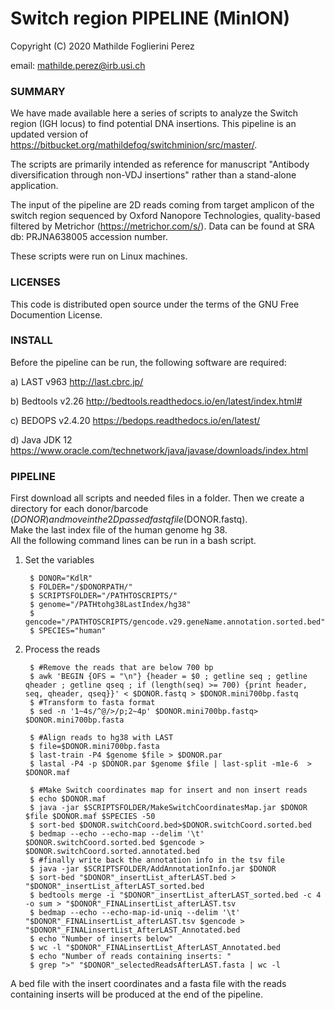 # Switch region PIPELINE (MinION) #

Copyright (C) 2020  Mathilde Foglierini Perez

email: mathilde.perez@irb.usi.ch

### SUMMARY ###

We have made available here a series of scripts to analyze the Switch region (IGH locus) to find potential DNA insertions. 
This pipeline is an updated version of https://bitbucket.org/mathildefog/switchminion/src/master/.

The scripts are primarily intended as reference for manuscript "Antibody diversification through non-VDJ insertions" rather than a stand-alone application.

The input of the pipeline are 2D reads coming from target amplicon of the switch region sequenced by Oxford Nanopore Technologies, quality-based filtered by Metrichor (https://metrichor.com/s/). Data can be found at SRA db: PRJNA638005 accession number.

These scripts were run on Linux machines.


### LICENSES ###

This code is distributed open source under the terms of the GNU Free Documention License.


### INSTALL ###

Before the pipeline can be run, the following software are required:

a) LAST v963 http://last.cbrc.jp/

b) Bedtools v2.26 http://bedtools.readthedocs.io/en/latest/index.html#

c) BEDOPS v2.4.20 https://bedops.readthedocs.io/en/latest/

d) Java JDK 12 https://www.oracle.com/technetwork/java/javase/downloads/index.html


### PIPELINE ###

First download all scripts and needed files in a folder.
Then we create a directory for each donor/barcode ($DONOR) and move in the 2D passed fastq file ($DONOR.fastq).  
Make the last index file of the human genome hg 38.  
All the following command lines can be run in a bash script.  
  
  
1. Set the variables

		$ DONOR="KdlR"
        $ FOLDER="/$DONORPATH/" 
        $ SCRIPTSFOLDER="/PATHTOSCRIPTS/"
        $ genome="/PATHtohg38LastIndex/hg38"
        $ gencode="/PATHTOSCRIPTS/gencode.v29.geneName.annotation.sorted.bed"
        $ SPECIES="human"	

  
2. Process the reads
  

        $ #Remove the reads that are below 700 bp
        $ awk 'BEGIN {OFS = "\n"} {header = $0 ; getline seq ; getline qheader ; getline qseq ; if (length(seq) >= 700) {print header, seq, qheader, qseq}}' < $DONOR.fastq > $DONOR.mini700bp.fastq       
		$ #Transform to fasta format
        $ sed -n '1~4s/^@/>/p;2~4p' $DONOR.mini700bp.fastq> $DONOR.mini700bp.fasta

        $ #Align reads to hg38 with LAST
        $ file=$DONOR.mini700bp.fasta
        $ last-train -P4 $genome $file > $DONOR.par
        $ lastal -P4 -p $DONOR.par $genome $file | last-split -m1e-6  > $DONOR.maf
        
        $ #Make Switch coordinates map for insert and non insert reads
        $ echo $DONOR.maf
        $ java -jar $SCRIPTSFOLDER/MakeSwitchCoordinatesMap.jar $DONOR $file $DONOR.maf $SPECIES -50
        $ sort-bed $DONOR.switchCoord.bed>$DONOR.switchCoord.sorted.bed
        $ bedmap --echo --echo-map --delim '\t' $DONOR.switchCoord.sorted.bed $gencode > $DONOR.switchCoord.sorted.annotated.bed
        $ #finally write back the annotation info in the tsv file
        $ java -jar $SCRIPTSFOLDER/AddAnnotationInfo.jar $DONOR
        $ sort-bed "$DONOR"_insertList_afterLAST.bed > "$DONOR"_insertList_afterLAST_sorted.bed
        $ bedtools merge -i "$DONOR"_insertList_afterLAST_sorted.bed -c 4 -o sum > "$DONOR"_FINALinsertList_afterLAST.tsv
        $ bedmap --echo --echo-map-id-uniq --delim '\t' "$DONOR"_FINALinsertList_afterLAST.tsv $gencode > "$DONOR"_FINALinsertList_AfterLAST_Annotated.bed
        $ echo "Number of inserts below"
        $ wc -l "$DONOR"_FINALinsertList_AfterLAST_Annotated.bed
        $ echo "Number of reads containing inserts: "
        $ grep ">" "$DONOR"_selectedReadsAfterLAST.fasta | wc -l


A bed file with the insert coordinates and a fasta file with the reads containing inserts will be produced at the end of the pipeline.